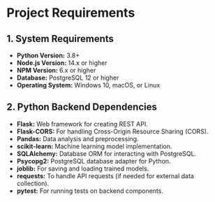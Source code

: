 # Project Requirements

## 1. System Requirements
- **Python Version:** 3.8+
- **Node.js Version:** 14.x or higher
- **NPM Version:** 6.x or higher
- **Database:** PostgreSQL 12 or higher
- **Operating System:** Windows 10, macOS, or Linux

## 2. Python Backend Dependencies
- **Flask:** Web framework for creating REST API.
- **Flask-CORS:** For handling Cross-Origin Resource Sharing (CORS).
- **Pandas:** Data analysis and preprocessing.
- **scikit-learn:** Machine learning model implementation.
- **SQLAlchemy:** Database ORM for interacting with PostgreSQL.
- **Psycopg2:** PostgreSQL database adapter for Python.
- **joblib:** For saving and loading trained models.
- **requests:** To handle API requests (if needed for external data collection).
- **pytest:** For running tests on backend components.


